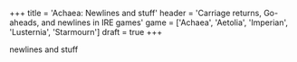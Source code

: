 +++
title = 'Achaea: Newlines and stuff'
header = 'Carriage returns, Go-aheads, and newlines in IRE games'
game = ['Achaea', 'Aetolia', 'Imperian', 'Lusternia', 'Starmourn']
draft = true
+++

newlines and stuff
